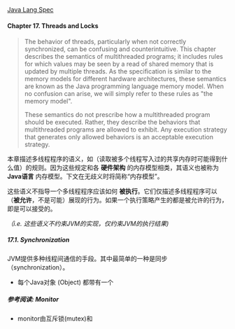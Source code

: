 ##

[Java Lang Spec](https://docs.oracle.com/javase/specs/jls/se8/html/jls-17.html)

#### Chapter 17. Threads and Locks

> The behavior of threads, particularly when not correctly synchronized, can be confusing and counterintuitive. This chapter describes the semantics of multithreaded programs; it includes rules for which values may be seen by a read of shared memory that is updated by multiple threads. As the specification is similar to the memory models for different hardware architectures, these semantics are known as the Java programming language memory model. When no confusion can arise, we will simply refer to these rules as "the memory model".
>
> These semantics do not prescribe how a multithreaded program should be executed. Rather, they describe the behaviors that multithreaded programs are allowed to exhibit. Any execution strategy that generates only allowed behaviors is an acceptable execution strategy.

本章描述多线程程序的语义，如（读取被多个线程写入过的共享内存时可能得到什么值）的规则。因为这些规定和各 **硬件架构** 的内存模型相类，其语义也被称为 **Java语言** 内存模型。下文在无歧义时将简称“内存模型”。

这些语义不指导一个多线程程序应该如何 **被执行**。它们仅描述多线程程序可以（**被允许**，不是可能）展现的行为。如果一个执行策略产生的都是被允许的行为，即是可以接受的。

*（i.e. 这些语义不约束JVM的实现，仅约束JVM的执行结果)*

##### 17.1. Synchronization

JVM提供多种线程间通信的手段。其中最简单的一种是同步（synchronization）。

- 每个Java对象 (Object) 都带有一个

##### 参考阅读: Monitor

- monitor由互斥锁(mutex)和

